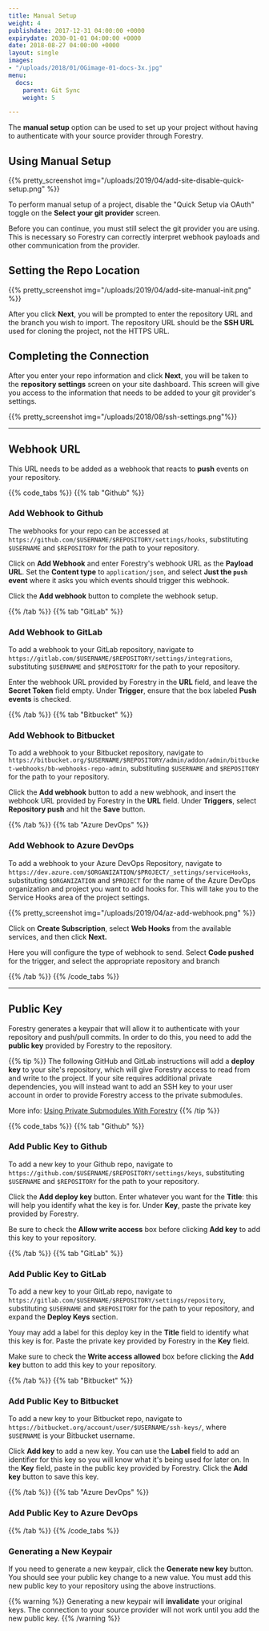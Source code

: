```yaml
---
title: Manual Setup
weight: 4
publishdate: 2017-12-31 04:00:00 +0000
expirydate: 2030-01-01 04:00:00 +0000
date: 2018-08-27 04:00:00 +0000
layout: single
images:
- "/uploads/2018/01/OGimage-01-docs-3x.jpg"
menu:
  docs:
    parent: Git Sync
    weight: 5

---
```

The **manual setup** option can be used to set up your project without having to authenticate with your source provider through Forestry.

## Using Manual Setup

{{% pretty_screenshot img="/uploads/2019/04/add-site-disable-quick-setup.png" %}}

To perform manual setup of a project, disable the "Quick Setup via OAuth" toggle on the **Select your git provider** screen.

Before you can continue, you must still select the git provider you are using. This is necessary so Forestry can correctly interpret webhook payloads and other communication from the provider.

## Setting the Repo Location

{{% pretty_screenshot img="/uploads/2019/04/add-site-manual-init.png" %}}

After you click **Next**, you will be prompted to enter the repository URL and the branch you wish to import. The repository URL should be the **SSH URL** used for cloning the project, not the HTTPS URL.

## Completing the Connection

After you enter your repo information and click **Next**, you will be taken to the **repository settings** screen on your site dashboard. This screen will give you access to the information that needs to be added to your git provider's settings.

{{% pretty_screenshot img="/uploads/2018/08/ssh-settings.png"%}}

---

## Webhook URL

This URL needs to be added as a webhook that reacts to **push** events on your repository.

{{% code_tabs %}}
{{% tab "Github" %}}
### Add Webhook to Github

The webhooks for your repo can be accessed at `https://github.com/$USERNAME/$REPOSITORY/settings/hooks`, substituting `$USERNAME` and `$REPOSITORY` for the path to your repository.

Click on **Add Webhook** and enter Forestry's webhook URL as the **Payload URL**. Set the **Content type** to `application/json`, and select **Just the `push` event** where it asks you which events should trigger this webhook.

Click the **Add webhook** button to complete the webhook setup.

{{% /tab %}}
{{% tab "GitLab" %}}

### Add Webhook to GitLab

To add a webhook to your GitLab repository, navigate to `https://gitlab.com/$USERNAME/$REPOSITORY/settings/integrations`, substituting `$USERNAME` and `$REPOSITORY` for the path to your repository.

Enter the webhook URL provided by Forestry in the **URL** field, and leave the **Secret Token** field empty. Under **Trigger**, ensure that the box labeled **Push events** is checked.

{{% /tab %}}
{{% tab "Bitbucket" %}}

### Add Webhook to Bitbucket

To add a webhook to your Bitbucket repository, navigate to `https://bitbucket.org/$USERNAME/$REPOSITORY/admin/addon/admin/bitbucket-webhooks/bb-webhooks-repo-admin`, substituting `$USERNAME` and `$REPOSITORY` for the path to your repository.

Click the **Add webhook** button to add a new webhook, and insert the webhook URL provided by Forestry in the **URL** field. Under **Triggers**, select **Repository push** and hit the **Save** button.

{{% /tab %}}
{{% tab "Azure DevOps" %}}

### Add Webhook to Azure DevOps

To add a webhook to your Azure DevOps Repository, navigate to `https://dev.azure.com/$ORGANIZATION/$PROJECT/_settings/serviceHooks`, substituting `$ORGANIZATION` and `$PROJECT` for the name of the Azure DevOps organization and project you want to add hooks for. This will take you to the Service Hooks area of the project settings.

{{% pretty_screenshot img="/uploads/2019/04/az-add-webhook.png" %}}

Click on **Create Subscription**, select **Web Hooks** from the available services, and then click **Next.**

Here you will configure the type of webhook to send. Select **Code pushed** for the trigger, and select the appropriate repository and branch



{{% /tab %}}
{{% /code_tabs %}}

---

## Public Key

Forestry generates a keypair that will allow it to authenticate with your repository and push/pull commits. In order to do this, you need to add the **public key** provided by Forestry to the repository.

{{% tip %}}
The following GitHub and GitLab instructions will add a **deploy key** to your site's repository, which will give Forestry access to read from and write to the project. If your site requires additional private dependencies, you will instead want to add an SSH key to your user account in order to provide Forestry access to the private submodules.

More info: [Using Private Submodules With Forestry](/docs/troubleshooting/using-private-submodules/)
{{% /tip %}}


{{% code_tabs %}}
{{% tab "Github" %}}

### Add Public Key to Github

To add a new key to your Github repo, navigate to `https://github.com/$USERNAME/$REPOSITORY/settings/keys`, substituting `$USERNAME` and `$REPOSITORY` for the path to your repository.

Click the **Add deploy key** button. Enter whatever you want for the **Title**: this will help you identify what the key is for. Under **Key**, paste the private key provided by Forestry.

Be sure to check the **Allow write access** box before clicking **Add key** to add this key to your repository.

{{% /tab %}}
{{% tab "GitLab" %}}

### Add Public Key to GitLab

To add a new key to your GitLab repo, navigate to `https://gitlab.com/$USERNAME/$REPOSITORY/settings/repository`, substituting `$USERNAME` and `$REPOSITORY` for the path to your repository, and expand the **Deploy Keys** section.

Youy may add a label for this deploy key in the **Title** field to identify what this key is for. Paste the private key provided by Forestry in the **Key** field.

Make sure to check the **Write access allowed** box before clicking the **Add key** button to add this key to your repository.

{{% /tab %}}
{{% tab "Bitbucket" %}}

### Add Public Key to Bitbucket

To add a new key to your Bitbucket repo, navigate to `https://bitbucket.org/account/user/$USERNAME/ssh-keys/`, where `$USERNAME` is your Bitbucket username.

Click **Add key** to add a new key. You can use the **Label** field to add an identifier for this key so you will know what it's being used for later on. In the **Key** field, paste in the public key provided by Forestry. Click the **Add key** button to save this key.

{{% /tab %}}
{{% tab "Azure DevOps" %}}

### Add Public Key to Azure DevOps

{{% /tab %}}
{{% /code_tabs %}}

### Generating a New Keypair

If you need to generate a new keypair, click the **Generate new key** button. You should see your public key change to a new value. You must add this new public key to your repository using the above instructions.

{{% warning %}}
Generating a new keypair will **invalidate** your original keys. The connection to your source provider will not work until you add the new public key.
{{% /warning %}}